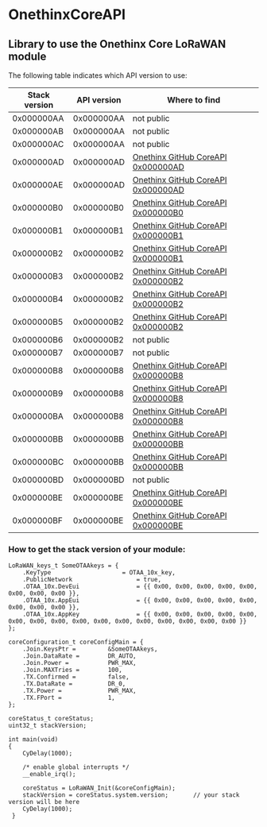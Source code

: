 # OnethinxCoreAPI

## Library to use the Onethinx Core LoRaWAN module

The following table indicates which API version to use:

| Stack version | API version | Where to find                                                                                    |
|---------------|-------------|--------------------------------------------------------------------------------------------------|
| 0x000000AA    | 0x000000AA  | not public                                                                                       |
| 0x000000AB    | 0x000000AA  | not public                                                                                       |
| 0x000000AC    | 0x000000AA  | not public                                                                                       |
| 0x000000AD    | 0x000000AD  | [Onethinx GitHub CoreAPI 0x000000AD](https://github.com/onethinx/OnethinxCoreAPI/tree/master/0x000000AD) |
| 0x000000AE    | 0x000000AD  | [Onethinx GitHub CoreAPI 0x000000AD](https://github.com/onethinx/OnethinxCoreAPI/tree/master/0x000000AD) |
| 0x000000B0    | 0x000000B0  | [Onethinx GitHub CoreAPI 0x000000B0](https://github.com/onethinx/OnethinxCoreAPI/tree/master/0x000000B0) |
| 0x000000B1    | 0x000000B1  | [Onethinx GitHub CoreAPI 0x000000B1](https://github.com/onethinx/OnethinxCoreAPI/tree/master/0x000000B1) |
| 0x000000B2    | 0x000000B2  | [Onethinx GitHub CoreAPI 0x000000B1](https://github.com/onethinx/OnethinxCoreAPI/tree/master/0x000000B2) |
| 0x000000B3    | 0x000000B2  | [Onethinx GitHub CoreAPI 0x000000B2](https://github.com/onethinx/OnethinxCoreAPI/tree/master/0x000000B2) |
| 0x000000B4    | 0x000000B2  | [Onethinx GitHub CoreAPI 0x000000B2](https://github.com/onethinx/OnethinxCoreAPI/tree/master/0x000000B2) |
| 0x000000B5    | 0x000000B2  | [Onethinx GitHub CoreAPI 0x000000B2](https://github.com/onethinx/OnethinxCoreAPI/tree/master/0x000000B2) |
| 0x000000B6    | 0x000000B2  | not public                                                                                       |
| 0x000000B7    | 0x000000B7  | not public                                                                                       |
| 0x000000B8    | 0x000000B8  | [Onethinx GitHub CoreAPI 0x000000B8](https://github.com/onethinx/OnethinxCoreAPI/tree/master/0x000000B8) |
| 0x000000B9    | 0x000000B8  | [Onethinx GitHub CoreAPI 0x000000B8](https://github.com/onethinx/OnethinxCoreAPI/tree/master/0x000000B8) |
| 0x000000BA    | 0x000000B8  | [Onethinx GitHub CoreAPI 0x000000B8](https://github.com/onethinx/OnethinxCoreAPI/tree/master/0x000000B8) |
| 0x000000BB    | 0x000000BB  | [Onethinx GitHub CoreAPI 0x000000BB](https://github.com/onethinx/OnethinxCoreAPI/tree/master/0x000000BB) |
| 0x000000BC    | 0x000000BB  | [Onethinx GitHub CoreAPI 0x000000BB](https://github.com/onethinx/OnethinxCoreAPI/tree/master/0x000000BB) |
| 0x000000BD    | 0x000000BD  | not public
| 0x000000BE    | 0x000000BE  | [Onethinx GitHub CoreAPI 0x000000BE](https://github.com/onethinx/OnethinxCoreAPI/tree/master/0x000000BE) |
| 0x000000BF    | 0x000000BE  | [Onethinx GitHub CoreAPI 0x000000BE](https://github.com/onethinx/OnethinxCoreAPI/tree/master/0x000000BE) |

### How to get the stack version of your module:

```
LoRaWAN_keys_t SomeOTAAkeys = {
	.KeyType					= OTAA_10x_key,
	.PublicNetwork					= true,
	.OTAA_10x.DevEui				= {{ 0x00, 0x00, 0x00, 0x00, 0x00, 0x00, 0x00, 0x00 }},
	.OTAA_10x.AppEui				= {{ 0x00, 0x00, 0x00, 0x00, 0x00, 0x00, 0x00, 0x00 }},
	.OTAA_10x.AppKey				= {{ 0x00, 0x00, 0x00, 0x00, 0x00, 0x00, 0x00, 0x00, 0x00, 0x00, 0x00, 0x00, 0x00, 0x00, 0x00, 0x00 }}
};

coreConfiguration_t	coreConfigMain = {
	.Join.KeysPtr = 		&SomeOTAAkeys,
	.Join.DataRate =		DR_AUTO,
	.Join.Power =			PWR_MAX,
	.Join.MAXTries = 		100,
	.TX.Confirmed = 		false,
	.TX.DataRate = 			DR_0,
	.TX.Power = 			PWR_MAX,
	.TX.FPort = 			1,
};

coreStatus_t coreStatus;
uint32_t stackVersion;

int main(void)
{
	CyDelay(1000);
  
	/* enable global interrupts */
	__enable_irq();
	
	coreStatus = LoRaWAN_Init(&coreConfigMain);
	stackVersion = coreStatus.system.version;       // your stack version will be here
	CyDelay(1000);
 }
  ```
  

